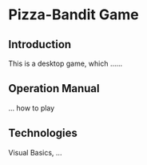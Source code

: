 # Pizza-Bandit Game

## Introduction

This is a desktop game, which ......

## Operation Manual

... how to play

## Technologies

Visual Basics, ...
